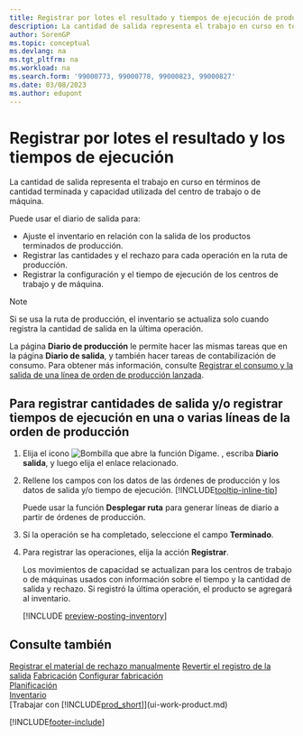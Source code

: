 ```yaml
---
title: Registrar por lotes el resultado y tiempos de ejecución de producción
description: La cantidad de salida representa el trabajo en curso en términos de cantidad terminada y capacidad utilizada del centro de trabajo o de máquina.
author: SorenGP
ms.topic: conceptual
ms.devlang: na
ms.tgt_pltfrm: na
ms.workload: na
ms.search.form: '99000773, 99000778, 99000823, 99000827'
ms.date: 03/08/2023
ms.author: edupont
---
```

# Registrar por lotes el resultado y los tiempos de ejecución

La cantidad de salida representa el trabajo en curso en términos de cantidad terminada y capacidad utilizada del centro de trabajo o de máquina.

Puede usar el diario de salida para:

* Ajuste el inventario en relación con la salida de los productos terminados de producción.
* Registrar las cantidades y el rechazo para cada operación en la ruta de producción.
* Registrar la configuración y el tiempo de ejecución de los centros de trabajo y de máquina.

> [!NOTE]
> Si se usa la ruta de producción, el inventario se actualiza solo cuando registra la cantidad de salida en la última operación.

La página **Diario de producción** le permite hacer las mismas tareas que en la página **Diario de salida**, y también hacer tareas de contabilización de consumo. Para obtener más información, consulte [Registrar el consumo y la salida de una línea de orden de producción lanzada](production-how-to-register-consumption-and-output.md).

## Para registrar cantidades de salida y/o registrar tiempos de ejecución en una o varias líneas de la orden de producción

1. Elija el icono ![Bombilla que abre la función Dígame.](media/ui-search/search_small.png "Dígame qué desea hacer") , escriba **Diario salida**, y luego elija el enlace relacionado.  
2. Rellene los campos con los datos de las órdenes de producción y los datos de salida y/o tiempo de ejecución. [!INCLUDE[tooltip-inline-tip](includes/tooltip-inline-tip_md.md)]
  
    Puede usar la función **Desplegar ruta** para generar líneas de diario a partir de órdenes de producción.
  
3. Si la operación se ha completado, seleccione el campo **Terminado**.  
4. Para registrar las operaciones, elija la acción **Registrar**.

    Los movimientos de capacidad se actualizan para los centros de trabajo o de máquinas usados con información sobre el tiempo y la cantidad de salida y rechazo. Si registró la última operación, el producto se agregará al inventario.

    [!INCLUDE [preview-posting-inventory](includes/preview-posting-inventory.md)]

## Consulte también

[Registrar el material de rechazo manualmente](production-how-to-post-scrap.md)
[Revertir el registro de la salida](production-how-to-reverse-output-posting.md)
[Fabricación](production-manage-manufacturing.md)
[Configurar fabricación](production-configure-production-processes.md)  
[Planificación](production-planning.md)  
[Inventario](inventory-manage-inventory.md)  
[Trabajar con [!INCLUDE[prod_short](includes/prod_short.md)]](ui-work-product.md)


[!INCLUDE[footer-include](includes/footer-banner.md)]
